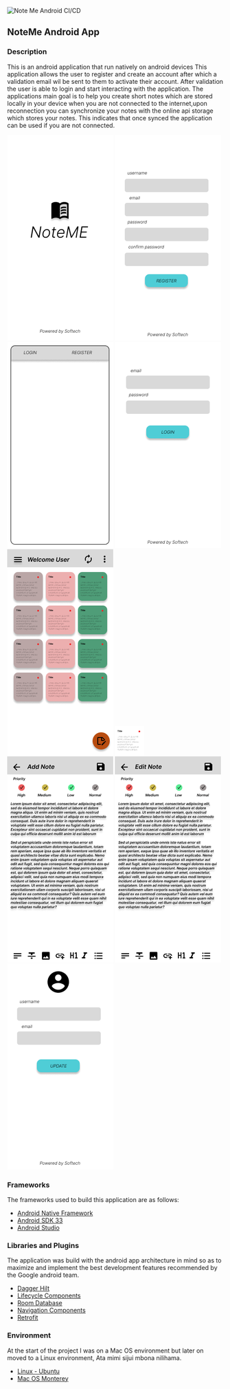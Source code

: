 ![Note Me Android CI/CD](https://github.com/jamie-codez/Note-Me/actions/workflows/Note-Me-CI-CD.yaml/badge.svg)

[//]: # ([![Note Me CI/CD Release]&#40;https://github.com/jamie-codez/Note-Me/actions/workflows/Note-Me-CI-CD.yaml/badge.svg?event=release&#41;]&#40;https://github.com/jamie-codez/Note-Me/actions/workflows/Note-Me-CI-CD.yaml?event=release&#41;)
[//]: # ([![Note Me CI/CD Deployment]&#40;https://github.com/jamie-codez/Note-Me/actions/workflows/Note-Me-CI-CD.yaml/badge.svg?event=deployment&#41;]&#40;https://github.com/jamie-codez/Note-Me/actions/workflows/Note-Me-CI-CD.yaml?event=deployment&#41;)
[//]: # ([![Note Me CI/CD Build]&#40;https://github.com/jamie-codez/Note-Me/actions/workflows/Note-Me-CI-CD.yaml/badge.svg?event=page_build&#41;]&#40;https://github.com/jamie-codez/Note-Me/actions/workflows/Note-Me-CI-CD.yaml?event=page_build&#41;)
## NoteMe Android App
### Description
This is an android application that run natively on android devices
This application allows the user to register and create an account after which a validation email wil be sent to them to activate their account.
After validation the user is able to login and start interacting with the application.
The applications main goal is to help you create short notes which are stored locally in your device when you are not connected to the internet,upon reconnection you can synchronize your notes with the online api storage which stores your notes.
This indicates that once synced the application can be used if you are not connected.

![Splash Screen](https://github.com/jamie-codez/Note-Me/blob/development/Docs%20and%20Statics/Designs/Frame%201.png)
![Splash Screen](https://github.com/jamie-codez/Note-Me/blob/development/Docs%20and%20Statics/Designs/Frame%202.png)
![Splash Screen](https://github.com/jamie-codez/Note-Me/blob/development/Docs%20and%20Statics/Designs/Frame%203.png)
![Splash Screen](https://github.com/jamie-codez/Note-Me/blob/development/Docs%20and%20Statics/Designs/Frame%205.png)
![Splash Screen](https://github.com/jamie-codez/Note-Me/blob/development/Docs%20and%20Statics/Designs/Frame%206.png)
![Splash Screen](https://github.com/jamie-codez/Note-Me/blob/development/Docs%20and%20Statics/Designs/Frame%207.png)
![Splash Screen](https://github.com/jamie-codez/Note-Me/blob/development/Docs%20and%20Statics/Designs/Frame%2019.png)
![Splash Screen](https://github.com/jamie-codez/Note-Me/blob/development/Docs%20and%20Statics/Designs/Frame%2020.png)
![Splash Screen](https://github.com/jamie-codez/Note-Me/blob/development/Docs%20and%20Statics/Designs/Frame%2022.png)

### Frameworks
The frameworks used to build this application are as follows:
* [Android Native Framework](https://developer.android.com/guide/platform)
* [Android SDK 33](https://developer.android.com/guide/platform)
* [Android Studio](https://developer.android.com/studio)

### Libraries and Plugins

The application was build with the android app architecture in mind so as to maximize and implement
the best development features recommended by the Google android team.

* [Dagger Hilt]()
* [Lifecycle Components]()
* [Room Database]()
* [Navigation Components]()
* [Retrofit]()

### Environment

At the start of the project I was on a Mac OS environment but later on moved to a Linux
environment, Ata mimi sijui mbona nilihama.
* [Linux - Ubuntu](https://www.ubuntu.com)
* [Mac OS Monterey](https://www.apple.com/macos/monterey)
